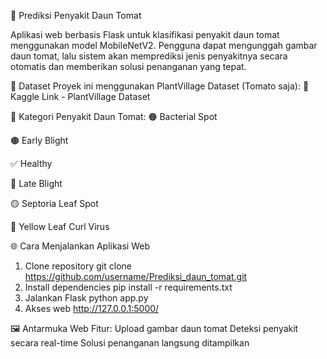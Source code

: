 🍅 Prediksi Penyakit Daun Tomat

Aplikasi web berbasis Flask untuk klasifikasi penyakit daun tomat menggunakan model MobileNetV2. Pengguna dapat mengunggah gambar daun tomat, lalu sistem akan memprediksi jenis penyakitnya secara otomatis dan memberikan solusi penanganan yang tepat.

📂 Dataset
Proyek ini menggunakan PlantVillage Dataset (Tomato saja):
🔗 Kaggle Link - PlantVillage Dataset

📌 Kategori Penyakit Daun Tomat:
🟠 Bacterial Spot

🟤 Early Blight

✅ Healthy

🔴 Late Blight

🟡 Septoria Leaf Spot

💛 Yellow Leaf Curl Virus

🌐 Cara Menjalankan Aplikasi Web
1. Clone repository
git clone https://github.com/username/Prediksi_daun_tomat.git
2. Install dependencies
pip install -r requirements.txt
3. Jalankan Flask
python app.py
4. Akses web
http://127.0.0.1:5000/

🖼️ Antarmuka Web
Fitur:
Upload gambar daun tomat
Deteksi penyakit secara real-time
Solusi penanganan langsung ditampilkan

